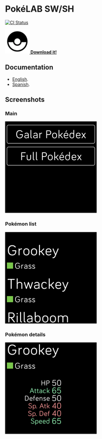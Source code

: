# PokéLAB SW/SH

[![CI Status](https://github.com/SergioMorchon/fitbit-pokelab-swsh/workflows/CI/badge.svg)](https://github.com/SergioMorchon/fitbit-pokelab-swsh/actions?query=workflow%3ACI)

**[![Icon](./resources/icon.png) Download it!](https://gallery.fitbit.com/details/d8e1ca84-1b02-4ac8-8e47-f18c98888895)**

## Documentation

- [English](./doc/en/description.md).
- [Spanish](./doc/es/description.md).

## Screenshots

### Main

![Main](./doc/en/versa/main.png)

### Pokémon list

![Main](./doc/en/versa/pokemon-list.png)

### Pokémon details

![Main](./doc/en/versa/pokemon-details.png)

